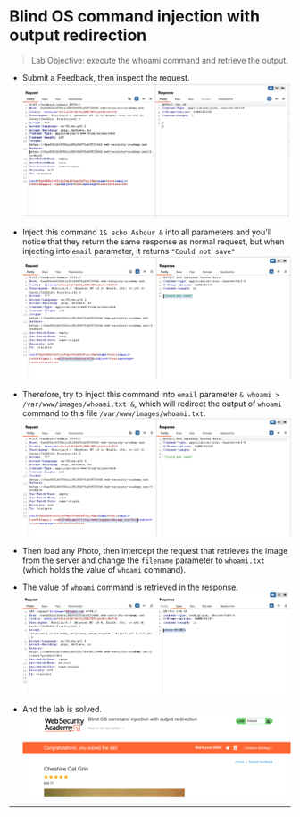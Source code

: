 # Blind OS command injection with output redirection

> Lab Objective: execute the whoami command and retrieve the output.

- Submit a Feedback, then inspect the request.
  ![1st screenshot](./attachments/1.png)

- Inject this command `1& echo Ashour &` into all parameters and you'll notice that they return the same response as normal request, but when injecting into `email` parameter, it returns `"Could not save"`
  ![2nd screenshot](./attachments/2.png)

- Therefore, try to inject this command into `email` parameter `& whoami > /var/www/images/whoami.txt &`, which will redirect the output of `whoami` command to this file `/var/www/images/whoami.txt`.
  ![3rd screenshot](./attachments/3.png)

- Then load any Photo, then intercept the request that retrieves the image from the server and change the `filename` parameter to `whoami.txt` (which holds the value of `whoami` command).

- The value of `whoami` command is retrieved in the response.
  ![4th screenshot](./attachments/4.png)

- And the lab is solved.
  ![5th screenshot](./attachments/5.png)

---
